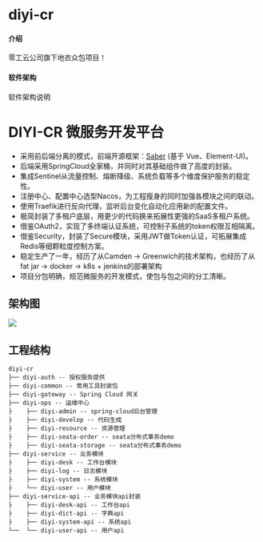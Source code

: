 # diyi-cr

#### 介绍
零工云公司旗下地衣众包项目！

#### 软件架构
软件架构说明

# DIYI-CR 微服务开发平台
* 采用前后端分离的模式，前端开源框架：[Saber](https://gitee.com/smallc/Saber) (基于 Vue、Element-UI)。
* 后端采用SpringCloud全家桶，并同时对其基础组件做了高度的封装。
* 集成Sentinel从流量控制、熔断降级、系统负载等多个维度保护服务的稳定性。
* 注册中心、配置中心选型Nacos，为工程瘦身的同时加强各模块之间的联动。
* 使用Traefik进行反向代理，监听后台变化自动化应用新的配置文件。
* 极简封装了多租户底层，用更少的代码换来拓展性更强的SaaS多租户系统。
* 借鉴OAuth2，实现了多终端认证系统，可控制子系统的token权限互相隔离。
* 借鉴Security，封装了Secure模块，采用JWT做Token认证，可拓展集成Redis等细颗粒度控制方案。
* 稳定生产了一年，经历了从Camden -> Greenwich的技术架构，也经历了从fat jar -> docker -> k8s + jenkins的部署架构
* 项目分包明确，规范微服务的开发模式，使包与包之间的分工清晰。

## 架构图
<img src="https://gitee.com/smallc/SpringBlade/raw/master/pic/springblade-framework.png"/>

## 工程结构
``` 
diyi-cr
├── diyi-auth -- 授权服务提供
├── diyi-common -- 常用工具封装包
├── diyi-gateway -- Spring Cloud 网关
├── diyi-ops -- 运维中心
├    ├── diyi-admin -- spring-cloud后台管理
├    ├── diyi-develop -- 代码生成
├    ├── diyi-resource -- 资源管理
├    ├── diyi-seata-order -- seata分布式事务demo
├    ├── diyi-seata-storage -- seata分布式事务demo
├── diyi-service -- 业务模块
├    ├── diyi-desk -- 工作台模块 
├    ├── diyi-log -- 日志模块 
├    ├── diyi-system -- 系统模块 
├    └── diyi-user -- 用户模块 
├── diyi-service-api -- 业务模块api封装
├    ├── diyi-desk-api -- 工作台api 
├    ├── diyi-dict-api -- 字典api 
├    ├── diyi-system-api -- 系统api 
└──  └── diyi-user-api -- 用户api 
```
